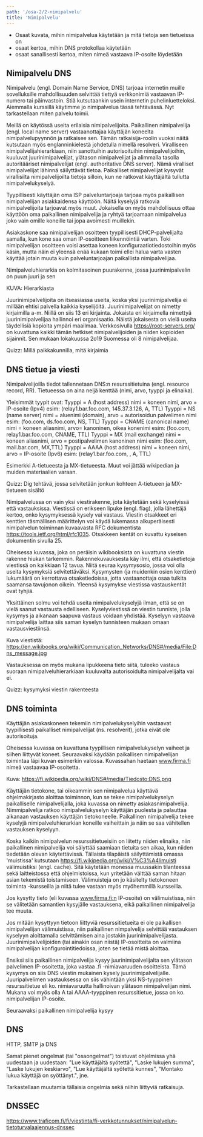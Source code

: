 ```yaml
---
path: '/osa-2/2-nimipalvelu'
title: 'Nimipalvelu'
---
```


<text-box variant='learningObjectives' name='Oppimistavoitteet'>

- Osaat kuvata, mihin nimipalvelua käytetään ja mitä tietoja sen tietueissa on
- osaat kertoa, mihin DNS protokollaa käytetään
- osaat sanallisesti kertoa, miten nimeä vastaava IP-osoite löydetään

</text-box>

<quiz id="38dcffe8-2431-4357-ba9c-1d1405abff5d"></quiz>


## Nimipalvelu DNS

Nimipalvelu (engl. Domain Name Service, DNS) tarjoaa internetin muille sovelluksille mahdollisuuden selvittää tiettyä verkkonimiä vastaavan IP-numero tai päinvastoin. Stiä kutsutaankin usein internetin puhelinluetteloksi. Aiemmalla kurssillä käytimme jo nimipalvelua tässä tehtävässä. Nyt tarkastellaan miten palvelu toimii.

Meillä on käytössä useita erilaisia nimipalvelijoita. Paikallinen nimipalvelija (engl. local name server) vastaanottajaa käyttäjän koneelta nimipalvelupyynnön ja ratkaisee sen. Tämän ratkaisija-roolin vuoksi näitä kutsutaan myös englanninkielestä johdetulla nimellä resolveri. Viralliseen nimipalvelijahierarkiaan, niin sanottuihin autorisoituihin nimipalvelijoihin, kuuluvat juurinimipalvelijat, ylätason nimipalvelijat ja alimmalla tasolla autoritääriset nimipalvelijat (engl. authoritative DNS server). Nämä viralliset nimipalvelijat lähinnä säilyttävät tietoa. Paikalliset nimipalvelijat kysyvät virallisilta nimipalvelijoilta tietoja silloin, kun ne ratkovat käyttäjältä tullutta nimipalvelukyselyä.

Tyypillisesti käyttäjän oma ISP palveluntarjoaja tarjoaa myös paikallisen nimipalvelijan asiakkaidensa käyttöön. Näitä kyselyjä ratkovia nimipalvelijoita tarjoavat myös muut. Jokaisella on myös mahdollisuus ottaa käyttöön oma paikallinen nimipalvelija ja ryhtyä tarjoamaan nimipalvelua joko vain omille koneille tai jopa avoimesti muillekin.

Asiakaskone saa nimipalvelijan osoitteen tyypillisesti DHCP-palvelijalta samalla, kun kone saa oman IP-osoitteen liikennöintiä varten. Toki nimipalvelijan osoitteen voisi asettaa koneen konfiguraatiotiedostoihin myös käsin, mutta näin ei yleensä enää kukaan toimi ellei halua varta vasten käyttää jotain muuta kuin palveluntarjoajan paikallista nimipalvelijaa.

Nimipalveluhierarkia on kolmitasoinen puurakenne, jossa juurinimipalvelin on puun juuri ja sen

KUVA: Hierarkiasta

Juurinimipalvelijoita on itseasiassa useita, koska yksi juurinimipalvelija ei millään ehtisi palvella kaikkia kyselijöitä. Juurinimipalvelijat on nimetty kirjaimilla a-m. Niillä on siis 13 eri kirjainta. Jokaista eri kirjaimella nimettyä juurinimipalvelijaa hallinnoi eri organisaatio.  Näistä jokaisesta on vielä useita täydellisiä kopioita ympäri maailmaa. Verkkosivulla https://root-servers.org/ on kuvattuna kaikki tämän hetkiset nimipalvelijoiden ja niiden kopioiden sijainnit. Sen mukaan lokakuussa 2o19 Suomessa oli 8 nimipalvelijaa.

Quizz:  Millä paikkakunnilla, mitä kirjaimia


## DNS tietue ja viesti

Nimipalvelijoilla tiedot tallennetaan DNS:n resurssitietuina (engl. resource record, RR). Tietueessa on aina neljä kenttää (nimi, arvo, tyyppi ja elinaika).

Yleisimmät tyypit ovat:
Tyyppi = A  (host address)
       nimi = koneen nimi,  arvo = IP-osoite  (Ipv4)
       esim: (relay1.bar.foo.com, 145.37.3.126, A, TTL)
Tyyppi = NS (name server)
       nimi = aluenimi (domain), arvo = autorisoidun palvelimen nimi
       esim: (foo.com, ds.foo.com, NS, TTL)
Tyyppi = CNAME (canonical name)
       nimi = koneen aliasnimi, arvo=  kanoninen, oikea konenimi
       esim: (foo.com, relay1.bar.foo.com, CNAME, TTL)
Tyyppi = MX (mail exchange)
       nimi = koneen aliasnimi, arvo = postipalvelimen kanoninen nimi
       esim: (foo.com, mail.bar.com, MX,TTL)
Tyyppi = AAAA (host address)
       nimi = koneen nimi,  arvo = IP-osoite  (Ipv6)
       esim: (relay1.bar.foo.com,    , A, TTL)
       
       
Esimerkki  A-tietueesta ja MX-tietueesta. Muut voi jättää wikipedian ja muiden materiaalien varaan.

Quizz:  Dig tehtävä, jossa selvitetään jonkun kohteen A-tietueen ja MX-tietueen sisältö

Nimipalvelussa on vain yksi viestirakenne, jota käytetään sekä kyselyissä että vastauksissa. Viestissä on erikseen lipuke (engl. flag), jolla lähettäjä kertoo, onko kysymyksessä kysely vai vastaus. Viestin otsakkeet eri kenttien täsmällisen määrittelyn voi käydä lukemassa alkuperäisesti nimipalvelun toiminnan kuvaavasta RFC dokumentista https://tools.ietf.org/html/rfc1035. Otsakkeen kentät on kuvattu kyseisen dokumentin sivulla 25.

Oheisessa kuvassa, joka on peräisin wikibooksista on kuvattuna viestin rakenne hiukan tarkemmin. Rakennekuvauksesta käy ilmi, että otsaketietoja viestissä on kaikkiaan 12 tavua. Niitä seuraa kysymysosio, jossa voi olla useita kysymyksiä selvitettäväksi. Kysymysten (ja muidenkin osien kenttien) lukumäärä on kerrottava otsaketiedoissa, jotta vastaanottaja osaa tulkita saamansa tavujonon oikein. Yleensä kysymykse viestissa vastauskentät ovat tyhjiä. 

Yksittäinen solmu voi tehdä useita nimipalvelukyselyjä ilman, että se on vielä saanut vastausta edelliseen.  Kyselyviestissä on viestin tunniste, jolla kysymys ja aikanaan saapuva vastaus voidaan yhdistää. Kyselyyn vastaava nimipalvelija laittaa siis saman kyselyn tunnisteen mukaan omaan vastausviestiinsä.


Kuva viestistä: https://en.wikibooks.org/wiki/Communication_Networks/DNS#/media/File:Dns_message.jpg

Vastauksessa on myös mukana lipukkeena tieto siitä, tuleeko vastaus suoraan nimipalveluhierarkiaan kuuluvalta autorisoidulta nimipalvelijalta vai ei.


Quizz: kysymyksi viestin rakenteesta


## DNS toiminta


Käyttäjän asiakaskoneen tekemiin nimipalvelukyselyihin vastaavat tyypillisesti paikalliset nimipalvelijat (ns. resolverit), jotka eivät ole autorisoituja. 

Oheisessa kuvassa on kuvattuna tyypillisen nimipalvelukyselyn vaiheet ja siihen liittyvät koneet. Seuraavaksi käydään paikallisen nimipalvelijan toimintaa läpi kuvan esimerkin valossa. Kuvassahan haetaan www.firma.fi nimeä vastaavaa IP-osoitetta.

Kuva: https://fi.wikipedia.org/wiki/DNS#/media/Tiedosto:DNS.png

Käyttäjän tietokone, tai oikeammin sen nimipalvelua käyttävä ohjelmakirjasto aloittaa toiminnon, kun se tekee nimipalvelukyselyn paikalliselle nimipalvelijalla, joka kuvassa on nimetty asiakasnimipalvelija. Nimmipalvelija ratkoo nimipalvelukyselyn käyttäjän puolesta ja palauttaa aikanaan vastauksen käyttäjän tietokoneelle. Paikallinen nimipalvelija tekee kyselyjä nimipalveluhierarkian koneille vaiheittain ja näin se saa vähitellen vastauksen kyselyyn.

Koska kaikiin nimipalvelun resurssitietueisiin on liitetty niiden elinaika, niin paikallinen nimipalvelija voi säiyttää saamiaan tietuita sen aikaa, kun niiden tiedetään olevan käytettävissä. Tällaista tilapäistä säilyttämistä omassa 'muistissa' kutsutaan  https://fi.wikipedia.org/wiki/V%C3%A4limuisti välimuistiksi (engl. cache). Sitä käytetään monessa muussakin tilanteessa sekä laitteistossa että ohjelmistoissa, kun yritetään välttää saman hitaan asian tekemistä toistamiseen. Välimuisteja on jo käsitelty tietokoneen toiminta -kursseilla ja niitä tulee vastaan myös myöhemmillä kursseilla.

Jos kysytty tieto (eli kuvassa www.firma.fi:n IP-osoite) on välimuistissa, niin se välitetään samantien kysyjälle vastauksena, eikä paikallinen nimipalvelija tee muuta.

Jos mitään kysyttyyn tietoon liittyviä resurssitietueita ei ole paikallisen nimipalvelijan välimuistissa, niin paikallinen nimpalvelija selvittää vastauksen kyselyyn aloittamalla selvittämisen aina jostakin juurinimipalvelijasta. Juurinimipalvelijoiden (tai ainakin osan niistä) IP-osoitteita on valmiina nimipalvelijan konfigurointitiedoissa, joten se tietää mistä aloittaa.

Ensiksi siis paikallinen nimipalvelija kysyy juurinimipalvelijalta sen ylätason palvelimen IP-osoitetta, joka vastaa .fi -nimiavaruuden osoitteista. Tämä kysymys on siis DNS viestin mukainen kysely juurinimipalvelijalle. Juuripalvelimen vastauksessa on siis vähintään yksi NS-tyyppinen resurssitietue eli ko. nimiavaruutta hallinoivan ylätason nimipalvelijan nimi.  Mukana voi myös olla A tai AAAA-tyyppinen resurssitietue, jossa on ko. nimipalvelijan IP-osoite.

Seuraavaksi paikallinen nimipalvelija kysyy


## DNS





HTTP,  SMTP  ja DNS



Samat pienet ongelmat (tai "osaongelmat") toistuvat ohjelmissa yhä uudestaan ja uudestaan: "Lue käyttäjältä syötettä", "Laske lukujen summa", "Laske lukujen keskiarvo",  "Lue käyttäjältä syötettä kunnes", "Montako lukua käyttäjä on syöttänyt.", jne.

Tarkastellaan muutamia tällaisia ongelmia sekä niihin liittyviä ratkaisuja.


## DNSSEC

https://www.traficom.fi/fi/viestinta/fi-verkkotunnukset/nimipalvelun-tietoturvalaajennus-dnssec
